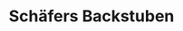 ---
title: "Schäfers Backstuben"
url: /gladenbach/schaefers-backstuben-kirchbergstrasse/
shop: Bäckerei
---
